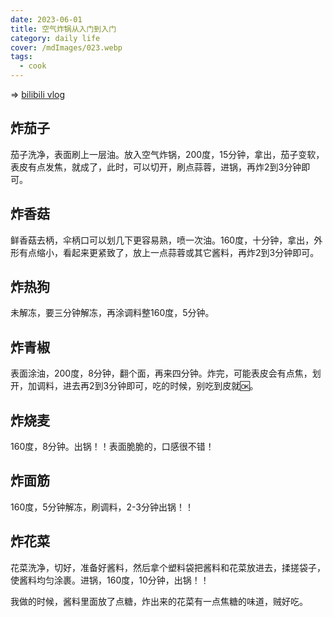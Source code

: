 ```yaml
---
date: 2023-06-01
title: 空气炸锅从入门到入门
category: daily life
cover: /mdImages/023.webp
tags:
  - cook
---
```


=> [bilibili vlog](https://www.bilibili.com/video/BV1tM4y1t7nA/?spm_id_from=333.999.0.0)


## 炸茄子

茄子洗净，表面刷上一层油。放入空气炸锅，200度，15分钟，拿出，茄子变软，表皮有点发焦，就成了，此时，可以切开，刷点蒜蓉，进锅，再炸2到3分钟即可。

## 炸香菇

鲜香菇去柄，伞柄口可以划几下更容易熟，喷一次油。160度，十分钟，拿出，外形有点缩小，看起来更紧致了，放上一点蒜蓉或其它酱料，再炸2到3分钟即可。

## 炸热狗

未解冻，要三分钟解冻，再涂调料整160度，5分钟。

## 炸青椒

表面涂油，200度，8分钟，翻个面，再来四分钟。炸完，可能表皮会有点焦，划开，加调料，进去再2到3分钟即可，吃的时候，别吃到皮就🆗。

## 炸烧麦

160度，8分钟。出锅！！表面脆脆的，口感很不错！

## 炸面筋

160度，5分钟解冻，刷调料，2-3分钟出锅！！

## 炸花菜

花菜洗净，切好，准备好酱料，然后拿个塑料袋把酱料和花菜放进去，揉搓袋子，使酱料均匀涂裹。进锅，160度，10分钟，出锅！！

我做的时候，酱料里面放了点糖，炸出来的花菜有一点焦糖的味道，贼好吃。
